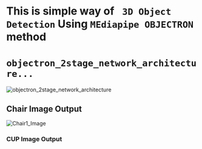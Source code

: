 # This is simple  way of ` 3D Object Detection`  Using `MEdiapipe OBJECTRON`  method

#  `objectron_2stage_network_architecture...`

![objectron_2stage_network_architecture](https://user-images.githubusercontent.com/98689629/190000795-f2ae991d-bc5d-41b0-9b5c-86e5512ccbd3.png)


## Chair Image Output 

![Chair1_Image](https://user-images.githubusercontent.com/98689629/190001163-331a51fb-75c7-482a-b6e8-2e99faad47fb.jpg)


### CUP Image Output
